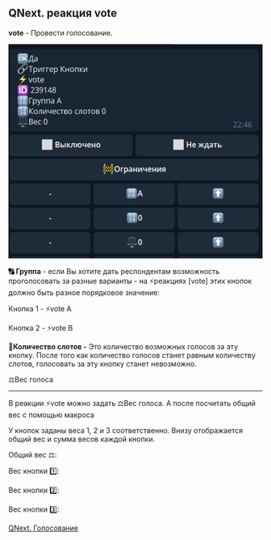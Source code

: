 ## QNext. реакция vote

**vote** - Провести голосование.

![](./1.png)

**🔠 Группа** - если Вы хотите дать респондентам возможность проголосовать за разные варианты - на ⚡️реакциях [vote] этих кнопок должно быть разное порядковое значение:

Кнопка 1 - ⚡️vote A

Кнопка 2 - ⚡️vote B

**🔢Количество слотов -** Это количество возможных голосов за эту кнопку. После того как количество голосов станет равным количеству слотов, голосовать за эту кнопку станет невозможно.

⚖️Вес голоса

____________________________

В реакции ⚡️vote можно задать ⚖️Вес голоса. А после посчитать общий вес с помощью макроса

У кнопок заданы веса 1, 2 и 3 соответственно. Внизу отображается общий вес и сумма весов каждой кнопки.



Общий вес ⚖️: 

Вес кнопки 1️⃣: 

Вес кнопки 2️⃣: 

Вес кнопки 3️⃣:



[QNext. Голосование](/docs-test/_export/admin/vote-about)

